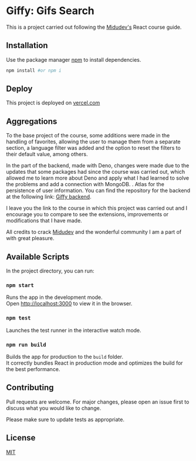 # Giffy: Gifs Search

This is a project carried out following the [Midudev's](https://www.youtube.com/playlist?list=PLV8x_i1fqBw0B008sQn79YxCjkHJU84pC) React course guide.

## Installation

Use the package manager [npm](https://docs.npmjs.com/cli/v7/configuring-npm/install) to install dependencies.

```bash
npm install #or npm i
```

## Deploy
This project is deployed on [vercel.com](https://giffys-search.vercel.app/gif/pq2pU6B2Ht3pu)

## Aggregations

To the base project of the course, some additions were made in the handling of favorites, allowing the user to manage them from a separate section, a language filter was added and the option to reset the filters to their default value, among others.

In the part of the backend, made with Deno, changes were made due to the updates that some packages had since the course was carried out, which allowed me to learn more about Deno and apply what I had learned to solve the problems and add a connection with MongoDB. . Atlas for the persistence of user information. You can find the repository for the backend at the following link: [Giffy backend](https://github.com/EudesSerpa/giffyAPIDeno).

I leave you the link to the course in which this project was carried out and I encourage you to compare to see the extensions, improvements or modifications that I have made.

All credits to crack [Midudev](https://github.com/midudev) and the wonderful community I am a part of with great pleasure.


## Available Scripts

In the project directory, you can run:
### `npm start`

Runs the app in the development mode.\
Open [http://localhost:3000](http://localhost:3000) to view it in the browser.

### `npm test`

Launches the test runner in the interactive watch mode.

### `npm run build`

Builds the app for production to the `build` folder.\
It correctly bundles React in production mode and optimizes the build for the best performance.

## Contributing
Pull requests are welcome. For major changes, please open an issue first to discuss what you would like to change.

Please make sure to update tests as appropriate.

## License
[MIT](https://choosealicense.com/licenses/mit/)
